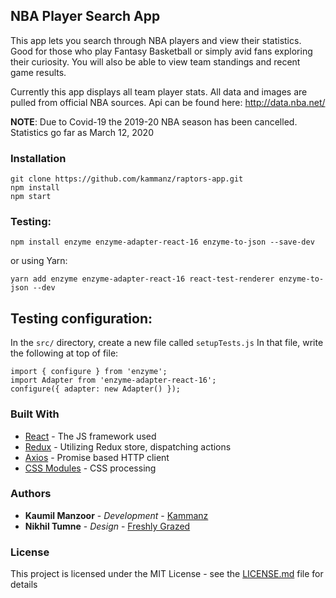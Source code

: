 ## NBA Player Search App

This app lets you search through NBA players and view their statistics. Good for those who play Fantasy Basketball or simply avid fans exploring their curiosity. You will also be able to view team standings and recent game results.

Currently this app displays all team player stats. All data and images are pulled from official NBA sources. Api can be found here: http://data.nba.net/

**NOTE**: Due to Covid-19 the 2019-20 NBA season has been cancelled. Statistics go far as March 12, 2020

### Installation

```
git clone https://github.com/kammanz/raptors-app.git
npm install
npm start
```

### Testing:

```
npm install enzyme enzyme-adapter-react-16 enzyme-to-json --save-dev
```

or using Yarn:

```
yarn add enzyme enzyme-adapter-react-16 react-test-renderer enzyme-to-json --dev
```

## Testing configuration:

In the `src/` directory, create a new file called `setupTests.js`
In that file, write the following at top of file:

```
import { configure } from 'enzyme';
import Adapter from 'enzyme-adapter-react-16';
configure({ adapter: new Adapter() });
```

### Built With

- [React](https://reactjs.org/) - The JS framework used
- [Redux](https://github.com/reduxjs/react-redux) - Utilizing Redux store, dispatching actions
- [Axios](https://github.com/axios/axios) - Promise based HTTP client
- [CSS Modules](https://github.com/css-modules/css-modules) - CSS processing

### Authors

- **Kaumil Manzoor** - _Development_ - [Kammanz](http://kammanz.com/)
- **Nikhil Tumne** - _Design_ - [Freshly Grazed](http://freshlygrazed.com/)

### License

This project is licensed under the MIT License - see the [LICENSE.md](https://www.mit.edu/~amini/LICENSE.md) file for details
